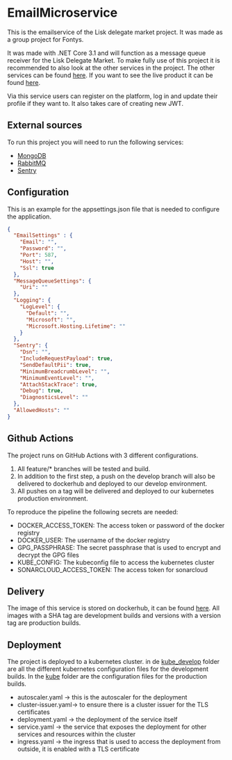 # EmailMicroservice
This is the emailservice of the Lisk delegate market project. It was made as a group project for Fontys. 

It was made with .NET Core 3.1 and will function as a message queue receiver for the Lisk Delegate Market. To make fully use of this project it is recommended to also look at the other services in the project. 
The other services can be found [here](https://github.com/S65-2-project). If you want to see the live product it can be found [here](https://delegate-market.nl).

Via this service users can register on the platform, log in and update their profile if they want to. It also takes care of creating new JWT. 

## External sources
To run this project you will need to run the following services:
- [MongoDB](https://www.mongodb.com/re)
- [RabbitMQ](https://www.rabbitmq.com/)
- [Sentry](https://sentry.io)

## Configuration
This is an example for the appsettings.json file that is needed to configure the application. 

```json
{  
  "EmailSettings" : {
    "Email": "",
    "Password": "",
    "Port": 587,
    "Host": "",
    "Ssl": true
  },
  "MessageQueueSettings": {
    "Uri": ""
  },
  "Logging": {
    "LogLevel": {
      "Default": "",
      "Microsoft": "",
      "Microsoft.Hosting.Lifetime": ""
    }
  },
  "Sentry": {
    "Dsn": "",
    "IncludeRequestPayload": true,
    "SendDefaultPii": true,
    "MinimumBreadcrumbLevel": "",
    "MinimumEventLevel": "",
    "AttachStackTrace": true,
    "Debug": true,
    "DiagnosticsLevel": ""
  },
  "AllowedHosts": ""
}
```

## Github Actions
The project runs on GitHub Actions with 3 different configurations.

1. All feature/* branches will be tested and build.
2. In addition to the first step, a push on the develop branch will also be delivered to dockerhub and deployed to our develop environment.
3. All pushes on a tag will be delivered and deployed to our kubernetes production environment.   

To reproduce the pipeline the following secrets are needed:
- DOCKER_ACCESS_TOKEN: The access token or password of the docker registry
- DOCKER_USER: The username of the docker registry
- GPG_PASSPHRASE: The secret passphrase that is used to encrypt and decrypt the GPG files
- KUBE_CONFIG: The kubeconfig file to access the kubernetes cluster
- SONARCLOUD_ACCESS_TOKEN: The access token for sonarcloud

## Delivery
The image of this service is stored on dockerhub, it can be found [here](https://hub.docker.com/repository/docker/s652/email-service).
All images with a SHA tag are development builds and versions with a version tag are production builds. 

## Deployment
The project is deployed to a kubernetes cluster. in de [kube_develop](kube_develop) folder are all the different kubernetes configuration files for the development builds.  In the [kube](kube) folder are the configuration files for the production builds. 

- autoscaler.yaml -> this is the autoscaler for the deployment
- cluster-issuer.yaml-> to ensure there is a cluster issuer for the TLS certificates
- deployment.yaml -> the deployment of the service itself
- service.yaml -> the service that exposes the deployment for other services and resources within the cluster
- ingress.yaml -> the ingress that is used to access the deployment from outside, it is enabled with a TLS certificate